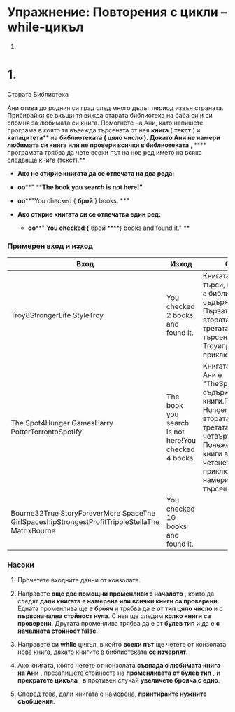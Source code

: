﻿# Упражнение: Повторения с цикли – while-цикъл

1.
# 1.
Старата Библиотека

Ани отива до родния си град след много дълъг период извън страната. Прибирайки се вкъщи тя вижда старата библиотека на баба си и си спомня за любимата си книга. Помогнете на Ани, като напишете програма в която тя въвежда търсената от нея **книга** ( **текст** ) и **капацитета**** на ****библиотеката** ( **цяло число** ). **Докато Ани не намери любимата си книга или не провери всички в библиотеката**** , **** програмата трябва да чете всеки път на нов ред името на всяка следваща книга (текст).**

- **Ако не открие книгата да се отпечата на два реда:**

- **oo****&quot; ****The book you search is not here!&quot;**
- **oo****&quot;You checked { ****брой**** } books. ****&quot;**

- **Ако открие книгата си се отпечатва един ред:**
  - **oo****&quot; ****You checked {**** брой ****} books and found it.&quot;  **

### Примерен вход и изход

| **Вход** | **Изход** | **Обяснения** |
| --- | --- | --- |
| Troy8StrongerLife StyleTroy | You checked 2 books and found it. | Книгата която Ани търси, в случая е Troy, а библиотеката съдържа 8 книги. Първата е Stronger, втората е LifeStyle, третата книга е търсената – Troyипрограмата приключва. |
| The Spot4Hunger GamesHarry PotterTorrontoSpotify | The book you search is not here!You checked 4 books. | Книгата, която търси Ани е &quot;TheSpot&quot;.Библиотеката съдържа 4 книги.Първата е HungerGames, вторатаHarryPotter, третата Torronto, а четвъртата Spotify. Понеже няма повече книги в библиотеката четенето на имена приключва. Ани не намери книгата, която търсеше. |
| Bourne32True StoryForeverMore SpaceThe GirlSpaceshipStrongestProfitTrippleStellaThe MatrixBourne | You checked 10 books and found it. |   |

### Насоки

1. Прочетете входните данни от конзолата.
2. Направете **още две помощни променливи в началото** , които да следят **дали книгата е намерена или всички книги са проверени**. Едната променлива ще е **брояч** и трябва да е **от тип цяло число** и с **първоначална стойност нула**. С нея ще следим **колко книги са проверени**. Другата променлива трябва да е от **булев тип** и да е **с началната стойност**  **false**.

1. Направете си **while** цикъл, в който **всеки път** ще четете от конзолата нова книга, дакато книгите в библиотеката **се изчерпят**.

1. Ако книгата, която четете от конзолата **съвпада с любимата книга на Ани** , презапишете стойноста на **променливата от булев тип** , и **прекратете цикъла** , в противен случай **увеличете брояча с едно**.

1. Според това, дали книгата е намерена, **принтирайте нужните съобщения**.



